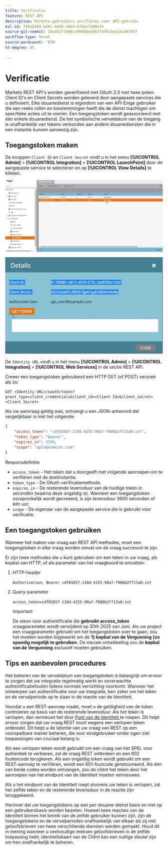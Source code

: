 ```yaml
---
title: Verificatie
feature: REST API
description: Marketo-gebruikers verifiëren voor API-gebruik.
exl-id: f89a8389-b50c-4e86-a9e4-6f6acfa98e7e
source-git-commit: 2bea5277a80ca99d98eb9b774f8cbea24cb6705f
workflow-type: tm+mt
source-wordcount: '579'
ht-degree: 0%

---
```


# Verificatie

Marketo REST API&#39;s worden geverifieerd met OAuth 2.0 met twee poten. Client ID&#39;s en Client Secrets worden geleverd door aangepaste services die u definieert. Elke douanedienst is eigendom van een API-Enige gebruiker die een reeks rollen en toestemmingen heeft die de dienst machtigen om specifieke acties uit te voeren. Een toegangstoken wordt geassocieerd met één enkele douanedienst. De het symbolische vervaldatum van de toegang is onafhankelijk van tokens verbonden aan andere douanediensten die in een instantie kunnen aanwezig zijn.

## Toegangstoken maken

De knoppen `Client ID` en `Client Secret` vindt u in het menu **[!UICONTROL Admin]** > **[!UICONTROL Integration]** > **[!UICONTROL LaunchPoint]** door de aangepaste service te selecteren en op **[!UICONTROL View Details]** te klikken.

![ krijgt de Details van de Dienst van het HERSTEL ](assets/authentication-service-view-details.png)

![ Geloofsbrieven van het Lanceerpunt ](assets/admin-launchpoint-credentials.png)

De `Identity URL` vindt u in het menu **[!UICONTROL Admin]** > **[!UICONTROL Integration]** > **[!UICONTROL Web Services]** in de sectie REST API.

Creeer een toegangstoken gebruikend een HTTP GET (of POST) verzoek als zo:

```
GET <Identity URL>/oauth/token?grant_type=client_credentials&client_id=<Client Id>&client_secret=<Client Secret>
```

Als uw aanvraag geldig was, ontvangt u een JSON-antwoord dat vergelijkbaar is met het volgende:

```json
{
    "access_token": "cdf01657-110d-4155-99a7-f986b2ff13a0:int",
    "token_type": "bearer",
    "expires_in": 3599,
    "scope": "apis@acmeinc.com"
}
```

Responsdefinitie

- `access_token` - Het token dat u doorgeeft met volgende aanroepen om te verifiëren met de doelinstantie.
- `token_type` - De OAuth-verificatiemethode.
- `expires_in` - De resterende levensduur van de huidige token in seconden (waarna deze ongeldig is). Wanneer een toegangstoken oorspronkelijk wordt gecreeerd, is zijn levensduur 3600 seconden of één uur.
- `scope` - De eigenaar van de aangepaste service die is gebruikt voor verificatie.

## Een toegangstoken gebruiken

Wanneer het maken van vraag aan REST API methodes, moet een toegangstoken in elke vraag worden omvat om de vraag succesvol te zijn.

Er zijn twee methodes die u kunt gebruiken om een teken in uw vraag, als kopbal van HTTP, of als parameter van het vraagkoord te omvatten:

1. HTTP-header

   `Authorization: Bearer cdf01657-110d-4155-99a7-f986b2ff13a0:int`

1. Query-parameter

   `access_token=cdf01657-110d-4155-99a7-f986b2ff13a0:int`

   >[!IMPORTANT]
   >
   >De steun voor authentificatie die **gebruikt access_token** vraagparameter wordt verwijderd op 30th 2025 van Juni. Als uw project een vraagparameter gebruikt om het toegangstoken over te gaan, zou het moeten worden bijgewerkt om de **1} kopbal van de Vergunning {zo spoedig mogelijk te gebruiken.** De nieuwe ontwikkeling zou de **kopbal van de Vergunning** exclusief moeten gebruiken.

## Tips en aanbevolen procedures

Het beheren van de vervaldatum van toegangstoken is belangrijk om ervoor te zorgen dat uw integratie regelmatig werkt en onverwachte authentificatiefouten tijdens normale verrichting voorkomt. Wanneer het ontwerpen van authentificatie voor uw integratie, ben zeker om het teken en de vervalperiode op te slaan in de reactie van de Identiteit.

Voordat u een REST-aanroep maakt, moet u de geldigheid van de token controleren op basis van de resterende levensduur. Als het teken is verlopen, dan vernieuwt het door [ Punt van de Identiteit ](https://developer.adobe.com/marketo-apis/api/identity/#tag/Identity/operation/identityUsingGET) te roepen. Dit helpt ervoor zorgen dat uw vraag REST nooit wegens een verlopen teken ontbreekt. Dit helpt u de latentie van uw vraag van REST op een voorspelbare manier beheren, die voor eindgebruiker-onder ogen ziet toepassingen van cruciaal belang is.

Als een verlopen teken wordt gebruikt om een vraag van het SPEL voor authentiek te verklaren, zal de vraag REST ontbreken en een 602 foutencode terugkeren. Als een ongeldig token wordt gebruikt om een REST-aanroep te verifiëren, wordt een 601-foutcode geretourneerd. Als één van beide codes worden ontvangen, zou de cliënt het teken door het aanroepen van het eindpunt van de Identiteit moeten vernieuwen.

Als u het eindpunt van de Identiteit roept alvorens uw teken is verlopen, zal het zelfde teken en de resterende levensduur in de reactie zijn teruggekeerd.

Herinner dat uw toegangstokens op een per-douane-dienst basis en niet op een gebruikersbasis worden bezeten. Hoewel twee reacties van de Identiteit binnen het bereik van de zelfde gebruiker kunnen zijn, zijn de toegangstokens en de vervalperiodes onafhankelijk van elkaar als zij met geloofsbrieven van twee verschillende diensten werden gemaakt. Houd dit in mening wanneer u veelvoudige reeksen geloofsbrieven in de zelfde toepassing hebt; identiteitskaart van de Cliënt kan een nuttige sleutel zijn om hen onafhankelijk te beheren.
